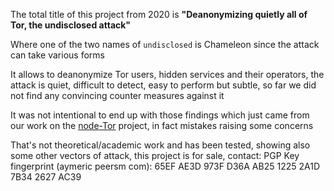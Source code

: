 The total title of this project from 2020 is <b>"Deanonymizing quietly all of Tor, the undisclosed attack"</b>

Where one of the two names of ``undisclosed`` is Chameleon since the attack can take various forms

It allows to deanonymize Tor users, hidden services and their operators, the attack is quiet, difficult to detect, easy to perform but subtle, so far we did not find any convincing counter measures against it

It was not intentional to end up with those findings which just came from our work on the [node-Tor](https://github.com/Ayms/node-Tor) project, in fact mistakes raising some concerns

That's not theoretical/academic work and has been tested, showing also some other vectors of attack, this project is for sale, contact: PGP Key fingerprint (aymeric peersm com): 65EF AE3D 973F D36A AB25 1225 2A1D 7B34 2627 AC39
